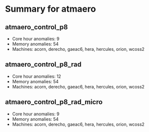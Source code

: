 # Summary for atmaero

## atmaero_control_p8
- Core hour anomalies: 9
- Memory anomalies: 54
- Machines: acorn, derecho, gaeac6, hera, hercules, orion, wcoss2

## atmaero_control_p8_rad
- Core hour anomalies: 12
- Memory anomalies: 54
- Machines: acorn, derecho, gaeac6, hera, hercules, orion, wcoss2

## atmaero_control_p8_rad_micro
- Core hour anomalies: 9
- Memory anomalies: 54
- Machines: acorn, derecho, gaeac6, hera, hercules, orion, wcoss2

